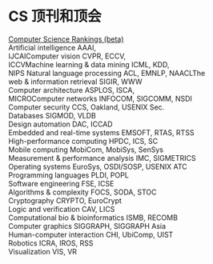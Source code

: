 # CS 顶刊和顶会
[Computer Science Rankings (beta)](http://csrankings.org/)  
Artificial intelligence AAAI,  
IJCAIComputer vision CVPR, ECCV,  
ICCVMachine learning & data mining ICML, KDD,  
NIPS Natural language processing ACL, EMNLP, NAACLThe   
web & information retrieval SIGIR, WWW   
Computer architecture ASPLOS, ISCA,  
MICROComputer networks INFOCOM, SIGCOMM, NSDI  
Computer security CCS, Oakland, USENIX Sec.  
Databases SIGMOD, VLDB  
Design automation DAC, ICCAD  
Embedded and real-time systems EMSOFT, RTAS, RTSS  
High-performance computing HPDC, ICS, SC  
Mobile computing MobiCom, MobiSys, SenSys  
Measurement & performance analysis IMC, SIGMETRICS  
Operating systems EuroSys, OSDI/SOSP, USENIX ATC  
Programming languages PLDI, POPL  
Software engineering FSE, ICSE   
Algorithms & complexity FOCS, SODA, STOC  
Cryptography CRYPTO, EuroCrypt  
Logic and verification CAV, LICS   
Computational bio & bioinformatics ISMB, RECOMB  
Computer graphics SIGGRAPH, SIGGRAPH Asia  
Human-computer interaction CHI, UbiComp, UIST  
Robotics ICRA, IROS, RSS  
Visualization VIS, VR  
